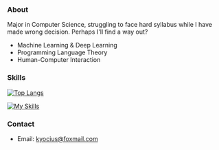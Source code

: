 ### About

Major in Computer Science, struggling to face hard syllabus while I have made wrong decision. Perhaps I'll find a way out?

- Machine Learning & Deep Learning
- Programming Language Theory
- Human-Computer Interaction

### Skills

[![Top Langs](https://github-readme-stats.vercel.app/api/top-langs/?username=Kyocius&layout=donut&hide=html&title_color=CC88BB&text_color=885566&bg_color=20,F2FBFF,E6F8FF,FFE6EB,FFF2F5)](https://github.com/anuraghazra/github-readme-stats)

[![My Skills](https://skillicons.dev/icons?i=python,anaconda,pytorch,cs,dotnet,unity,rider,kotlin,androidstudio,visualstudio,vscode,ruby,rails)](https://skillicons.dev)

### Contact

- Email: <kyocius@foxmail.com>
